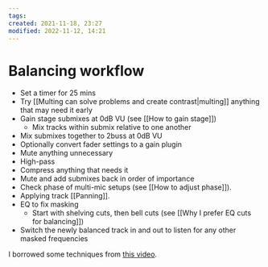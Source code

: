 ```yaml
---
tags:
created: 2021-11-18, 23:27
modified: 2022-11-12, 14:21
---
```


# Balancing workflow
- Set a timer for 25 mins
- Try [[Multing can solve problems and create contrast|multing]] anything that may need it early
- Gain stage submixes at 0dB VU (see [[How to gain stage]])
	- Mix tracks within submix relative to one another
- Mix submixes together to 2buss at 0dB VU
- Optionally convert fader settings to a gain plugin
- Mute anything unnecessary
- High-pass
- Compress anything that needs it
- Mute and add submixes back in order of importance
- Check phase of multi-mic setups (see [[How to adjust phase]]).
- Applying track [[Panning]].
- EQ to fix masking
	- Start with shelving cuts, then bell cuts (see [[Why I prefer EQ cuts for balancing]])
- Switch the newly balanced track in and out to listen for any other masked frequencies

I borrowed some techniques from [this video](https://www.youtube.com/watch?v=UFts78Cxy7g).